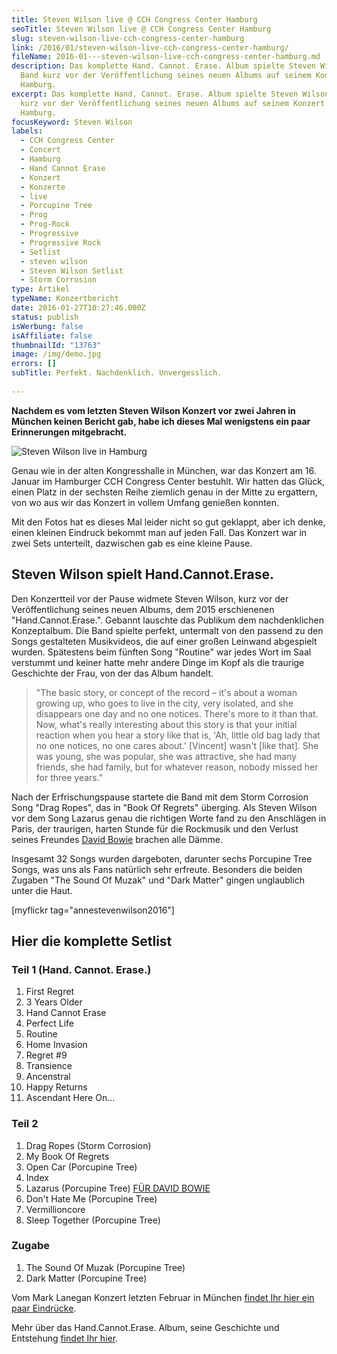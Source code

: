 ```yaml
---
title: Steven Wilson live @ CCH Congress Center Hamburg
seoTitle: Steven Wilson live @ CCH Congress Center Hamburg
slug: steven-wilson-live-cch-congress-center-hamburg
link: /2016/01/steven-wilson-live-cch-congress-center-hamburg/
fileName: 2016-01---steven-wilson-live-cch-congress-center-hamburg.md
description: Das komplette Hand. Cannot. Erase. Album spielte Steven Wilson mit
  Band kurz vor der Veröffentlichung seines neuen Albums auf seinem Konzert in
  Hamburg.
excerpt: Das komplette Hand. Cannot. Erase. Album spielte Steven Wilson mit Band
  kurz vor der Veröffentlichung seines neuen Albums auf seinem Konzert in
  Hamburg.
focusKeyword: Steven Wilson
labels:
  - CCH Congress Center
  - Concert
  - Hamburg
  - Hand Cannot Erase
  - Konzert
  - Konzerte
  - live
  - Porcupine Tree
  - Prog
  - Prog-Rock
  - Progressive
  - Progressive Rock
  - Setlist
  - steven wilson
  - Steven Wilson Setlist
  - Storm Corrosion
type: Artikel
typeName: Konzertbericht
date: 2016-01-27T10:27:46.000Z
status: publish
isWerbung: false
isAffiliate: false
thumbnailId: "13763"
image: /img/demo.jpg
errors: []
subTitle: Perfekt. Nachdenklich. Unvergesslich.
  
---
```


**Nachdem es vom letzten Steven Wilson Konzert vor zwei Jahren in München keinen
Bericht gab, habe ich dieses Mal wenigstens ein paar Erinnerungen mitgebracht.**

![Steven Wilson live in Hamburg](http://cardamonchai.com/wp-content/uploads/2016/01/24410958715_79e2c52047_z-640x640.jpg)

Genau wie in der alten Kongresshalle in München, war das Konzert am 16. Januar
im Hamburger CCH Congress Center bestuhlt. Wir hatten das Glück, einen Platz in
der sechsten Reihe ziemlich genau in der Mitte zu ergattern, von wo aus wir das
Konzert in vollem Umfang genießen konnten.

Mit den Fotos hat es dieses Mal leider nicht so gut geklappt, aber ich denke,
einen kleinen Eindruck bekommt man auf jeden Fall. Das Konzert war in zwei Sets
unterteilt, dazwischen gab es eine kleine Pause.

## Steven Wilson spielt Hand.Cannot.Erase.

Den Konzertteil vor der Pause widmete Steven Wilson, kurz vor der
Veröffentlichung seines neuen Albums, dem 2015 erschienenen
"Hand.Cannot.Erase.". Gebannt lauschte das Publikum dem nachdenklichen
Konzeptalbum. Die Band spielte perfekt, untermalt von den passend zu den Songs
gestalteten Musikvideos, die auf einer großen Leinwand abgespielt wurden.
Spätestens beim fünften Song "Routine" war jedes Wort im Saal verstummt und
keiner hatte mehr andere Dinge im Kopf als die traurige Geschichte der Frau, von
der das Album handelt.

> "The basic story, or concept of the record – it's about a woman growing up,
> who goes to live in the city, very isolated, and she disappears one day and no
> one notices. There's more to it than that. Now, what's really interesting
> about this story is that your initial reaction when you hear a story like that
> is, 'Ah, little old bag lady that no one notices, no one cares about.'
> [Vincent] wasn't [like that]. She was young, she was popular, she was
> attractive, she had many friends, she had family, but for whatever reason,
> nobody missed her for three years."

Nach der Erfrischungspause startete die Band mit dem Storm Corrosion Song "Drag
Ropes", das in "Book Of Regrets" überging. Als Steven Wilson vor dem Song
Lazarus genau die richtigen Worte fand zu den Anschlägen in Paris, der
traurigen, harten Stunde für die Rockmusik und den Verlust seines Freundes
[David Bowie](/2016/01/rip-david-bowie-abschied-von-einer-ikone/) brachen alle
Dämme.

Insgesamt 32 Songs wurden dargeboten, darunter sechs Porcupine Tree Songs, was
uns als Fans natürlich sehr erfreute. Besonders die beiden Zugaben "The Sound Of
Muzak" und "Dark Matter" gingen unglaublich unter die Haut.

[myflickr tag="annestevenwilson2016"]

## Hier die komplette Setlist

### Teil 1 (Hand. Cannot. Erase.)

1.  First Regret
1.  3 Years Older
1.  Hand Cannot Erase
1.  Perfect Life
1.  Routine
1.  Home Invasion
1.  Regret #9
1.  Transience
1.  Ancenstral
1.  Happy Returns
1.  Ascendant Here On...

### Teil 2

1.  Drag Ropes (Storm Corrosion)
1.  My Book Of Regrets
1.  Open Car (Porcupine Tree)
1.  Index
1.  Lazarus (Porcupine Tree)
    [FÜR DAVID BOWIE](/2016/01/rip-david-bowie-abschied-von-einer-ikone/)
1.  Don't Hate Me (Porcupine Tree)
1.  Vermillioncore
1.  Sleep Together (Porcupine Tree)

### Zugabe

1.  The Sound Of Muzak (Porcupine Tree)
1.  Dark Matter (Porcupine Tree)

Vom Mark Lanegan Konzert letzten Februar in München
[findet Ihr hier ein paar Eindrücke](/2015/03/mark-lanegan-live-freiheiz-muenchen/).

Mehr über das Hand.Cannot.Erase. Album, seine Geschichte und Entstehung
[findet Ihr hier](https://en.wikipedia.org/wiki/Hand._Cannot._Erase.).

  